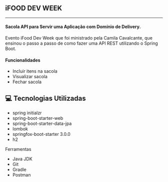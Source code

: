 ## iFOOD DEV WEEK
** **
#### Sacola API para Servir uma Aplicação com Domínio de Delivery. 
Evento iFood Dev Week que foi ministrado pela Camila Cavalcante, que ensinou o passo a passo de como fazer uma API REST utilizando o Spring Boot.


#### Funcionalidades
- Incluir itens na sacola
- Visualizar sacola
- Fechar sacola

## 💻 Tecnologias Utilizadas

- spring initialzr
- spring-boot-starter-web
- spring-boot-starter-data-jpa
- lombok
- springfox-boot-starter 3.0.0
- h2

Ferramentas	
- Java JDK
- Git	
- Gradle
- Postman

